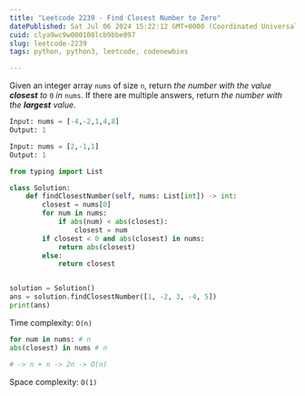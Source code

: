 ```yaml
---
title: "Leetcode 2239 - Find Closest Number to Zero"
datePublished: Sat Jul 06 2024 15:22:12 GMT+0000 (Coordinated Universal Time)
cuid: clya9wc9w000108lcb9bbe097
slug: leetcode-2239
tags: python, python3, leetcode, codenewbies

---
```


Given an integer array `nums` of size `n`, return *the number with the value* ***closest*** *to* `0` *in* `nums`. If there are multiple answers, return *the number with the* ***largest*** *value*.

```python
Input: nums = [-4,-2,1,4,8]
Output: 1

Input: nums = [2,-1,1]
Output: 1
```

```python
from typing import List

class Solution:
    def findClosestNumber(self, nums: List[int]) -> int:
        closest = nums[0]
        for num in nums:
            if abs(num) < abs(closest):
                closest = num
        if closest < 0 and abs(closest) in nums:
            return abs(closest)
        else:
            return closest


solution = Solution()
ans = solution.findClosestNumber([1, -2, 3, -4, 5])
print(ans)
```

Time complexity: `O(n)`

```python
for num in nums: # n
abs(closest) in nums # n

# -> n + n -> 2n -> O(n)
```

Space complexity: `O(1)`